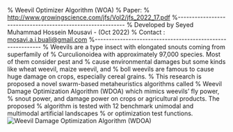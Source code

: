 % Weevil Optimizer Algorithm (WOA)
% Paper:
% http://www.growingscience.com/jfs/Vol2/jfs_2022_17.pdf
%-----------------------------------------------------------
% Developed by Seyed Muhammad Hossein Mousavi - (Oct 2022)
% Contact : mosavi.a.i.buali@gmail.com
%-----------------------------------------------------------
% Weevils are a type insect with elongated snouts coming from superfamily of 
% Curculionoidea with approximately 97,000 species. Most of them consider pest and
% cause environmental damages but some kinds like wheat weevil, maize weevil, and 
% boll weevils are famous to cause huge damage on crops, especially cereal grains. 
% This research is proposed a novel swarm-based metaheuristics algorithms called 
% Weevil Damage Optimization Algorithm (WDOA) which mimics weevils’ fly power, 
% snout power, and damage power on crops or agricultural products. The proposed 
% algorithm is tested with 12 benchmark unimodal and multimodal artificial landscapes
% or optimization test functions. 
![Weevil Damage Optimization Algorithm  (WDOA)](https://user-images.githubusercontent.com/11339420/196252232-5f6dd1d0-4964-4134-b9ea-1e556c660111.jpg)
